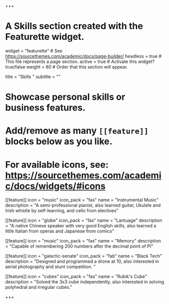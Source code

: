 +++
# A Skills section created with the Featurette widget.
widget = "featurette"  # See https://sourcethemes.com/academic/docs/page-builder/
headless = true  # This file represents a page section.
active = true  # Activate this widget? true/false
weight = 80  # Order that this section will appear.

title = "Skills "
subtitle = ""

# Showcase personal skills or business features.
# 
# Add/remove as many `[[feature]]` blocks below as you like.
# 
# For available icons, see: https://sourcethemes.com/academic/docs/widgets/#icons
[[feature]]
  icon = "music"
  icon_pack = "fas"
  name = "Instrumental Music"
  description = "A semi-professional pianist, also learned guitar, Ukulele and Irish whistle by self-learning, and cello from electives"
  
[[feature]]
  icon = "globe"
  icon_pack = "fas"
  name = "Lantuage"
  description = "A native Chinese speaker with very good English skills, also learned a little Italian from operas and Japanese from comics"
  
  [[feature]]
  icon = "music"
  icon_pack = "fas"
  name = "Memory"
  description = "Capable of remembering 200 numbers after the decimal point of PI"


[[feature]]
  icon = "galactic-senate"
  icon_pack = "fab"
  name = "Black Tech"
  description = "Designed and programmed a drone at 10, also interested in aerial photography and stunt competition. ”
  
[[feature]]
  icon = "cubes"
  icon_pack = "fas"
  name = "Rubik's Cube"
  description = "Solved the 3x3 cube independently, also interested in solving polyhedral and irregular cubes."  
  

+++
